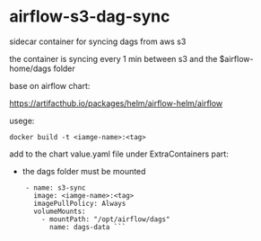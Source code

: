 # airflow-s3-dag-sync
sidecar container for syncing dags from aws s3

the container is syncing every 1 min between s3 and the $airflow-home/dags folder

base on airflow chart:

https://artifacthub.io/packages/helm/airflow-helm/airflow


usege:

``` docker build -t <iamge-name>:<tag> ```


add to the chart value.yaml file under ExtraContainers part:
  * the dags folder must be mounted 

``` extraContainers:
    - name: s3-sync
      image: <iamge-name>:<tag>
      imagePullPolicy: Always
      volumeMounts:
        - mountPath: "/opt/airflow/dags"
          name: dags-data ```


